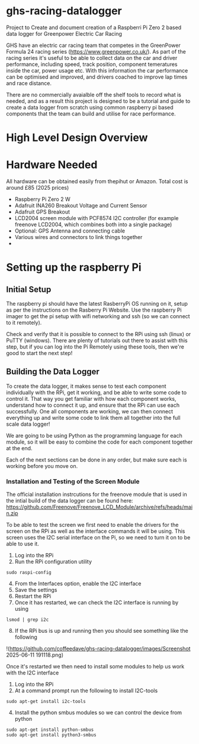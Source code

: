 # ghs-racing-datalogger
Project to Create and document creation of a Raspberri Pi Zero 2 based data logger for Greenpower Electric Car Racing

GHS have an electric car racing team that competes in the GreenPower Formula 24 racing series (https://www.greenpower.co.uk/). As part of the racing series it's useful to be able to collect data on the car and driver performance, including speed, track position, component temeratures inside the car, power usage etc. With this information the car performance can be optimised and improved, and drivers coached to improve lap times and race distance.

There are no commercially avaialble off the shelf tools to record what is needed, and as a result this project is designed to be a tutorial and guide to create a data logger from scratch using common raspberry pi based components that the team can build and utilise for race performance.

# High Level Design Overview


# Hardware Needed
All hardware can be obtained easily from thepihut or Amazon. Total cost is around £85 (2025 prices)

- Raspberry Pi Zero 2 W
- Adafruit INA260 Breakout Voltage and Current Sensor
- Adafruit GPS Breakout
- LCD2004 screen module with PCF8574 I2C controller (for example freenove LCD2004, which combines both into a single package)
- Optional: GPS Antenna and connecting cable
- Various wires and connectors to link things together
- 

# Setting up the raspberry Pi

## Initial Setup

The raspberry pi should have the latest RasberryPi OS running on it, setup as per the instructions on the Rasberry Pi Website. Use the raspberry Pi imager to get the pi setup with wifi networking and ssh (so we can connect to it remotely).

Check and verify that it is possible to connect to the RPi using ssh (linux) or PuTTY (windows). There are plenty of tutorials out there to assist with this step, but if you can log into the Pi Remotely using these tools, then we're good to start the next step!

## Building the Data Logger

To create the data logger, it makes sense to test each component individually with the RPi, get it working, and be able to write some code to control it. That way you get familiar with how each component works, understand how to connect it up, and ensure that the RPi can use each successfully. One all components are working, we can then connect everything up and write some code to link them all together into the full scale data logger!

We are going to be using Python as the programming language for each module, so it will be easy to combine the code for each component together at the end.

Each of the next sections can be done in any order, but make sure each is working before you move on.

### Installation and Testing of the Screen Module
The official installation instrcutions for the freenove module that is used in the intial build of the data logger can be found here: https://github.com/Freenove/Freenove_LCD_Module/archive/refs/heads/main.zip

To be able to test the screen we first need to enable the drivers for the screen on the RPi as well as the interface commands it will be using. This screen uses the I2C serial interface on the Pi, so we need to turn it on to be able to use it.

1. Log into the RPi
2. Run the RPi configuration utility

```
sudo raspi-config
```

4. From the Interfaces option, enable the I2C interface
5. Save the settings
6. Restart the RPi
7. Once it has restarted, we can check the I2C interface is running by using
```
lsmod | grep i2c
```
8. If the RPi bus is up and running then you should see something like the following

!(https://github.com/coffeedave/ghs-racing-datalogger/images/Screenshot 2025-06-11 191118.png)

Once it's restarted we then need to install some modules to help us work with the I2C interface

1. Log into the RPi
2. At a command prompt run the following to install I2C-tools
```
sudo apt-get install i2c-tools
```
4. Install the python smbus modules so we can control the device from python
```
sudo apt-get install python-smbus
sudo apt-get install python3-smbus
```   
